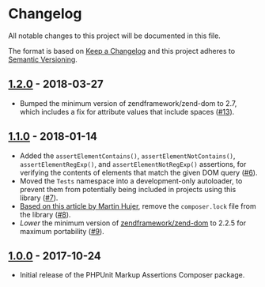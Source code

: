 # Changelog
All notable changes to this project will be documented in this file.

The format is based on [Keep a Changelog](http://keepachangelog.com/en/1.0.0/)
and this project adheres to [Semantic Versioning](http://semver.org/spec/v2.0.0.html).

## [1.2.0] - 2018-03-27

* Bumped the minimum version of zendframework/zend-dom to 2.7, which includes a fix for attribute values that include spaces ([#13]).

## [1.1.0] - 2018-01-14

* Added the `assertElementContains()`, `assertElementNotContains()`, `assertElementRegExp()`, and `assertElementNotRegExp()` assertions, for verifying the contents of elements that match the given DOM query ([#6]).
* Moved the `Tests` namespace into a development-only autoloader, to prevent them from potentially being included in projects using this library ([#7]).
* [Based on this article by Martin Hujer](https://blog.martinhujer.cz/17-tips-for-using-composer-efficiently/#tip-%236%3A-put-%60composer.lock%60-into-%60.gitignore%60-in-libraries), remove the `composer.lock` file from the library ([#8]).
* _Lower_ the minimum version of [zendframework/zend-dom](https://packagist.org/packages/zendframework/zend-dom) to 2.2.5 for maximum portability ([#9]).

## [1.0.0] - 2017-10-24

* Initial release of the PHPUnit Markup Assertions Composer package.


[Unreleased]: https://github.com/stevegrunwell/phpunit-markup-assertions/compare/master...develop
[1.2.0]: https://github.com/stevegrunwell/phpunit-markup-assertions/releases/tag/v1.2.0
[1.1.0]: https://github.com/stevegrunwell/phpunit-markup-assertions/releases/tag/v1.1.0
[1.0.0]: https://github.com/stevegrunwell/phpunit-markup-assertions/releases/tag/v1.0.0
[#6]: https://github.com/stevegrunwell/phpunit-markup-assertions/issues/6
[#7]: https://github.com/stevegrunwell/phpunit-markup-assertions/issues/7
[#8]: https://github.com/stevegrunwell/phpunit-markup-assertions/issues/8
[#9]: https://github.com/stevegrunwell/phpunit-markup-assertions/issues/9
[#13]: https://github.com/stevegrunwell/phpunit-markup-assertions/issues/13
